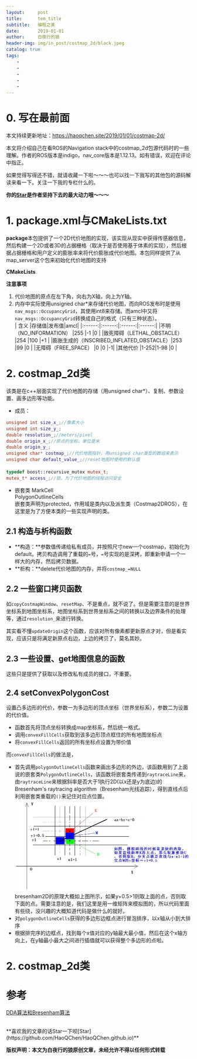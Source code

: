 ```yaml
---
layout:     post
title:      tem_title
subtitle:   编程之美
date:       2019-01-01
author:     白夜行的狼
header-img: img/in_post/costmap_2d/black.jpeg
catalog: true
tags:
    - 
    - 
    - 
    - 
    - 
--- 
```


# <a id="0">0. 写在最前面<a/>
本文持续更新地址：<https://haoqchen.site/2019/01/01/costmap-2d/>

本文将介绍自己在看ROS的Navigation stack中的costmap\_2d包源代码时的一些理解。作者的ROS版本是indigo，nav\_core版本是1.12.13。如有错误，欢迎在评论中指正。

如果觉得写得还不错，就请收藏一下啦～～～也可以找一下我写的其他包的源码解读来看一下。关注一下我的专栏什么的。

**你的[Star](https://github.com/HaoQChen/HaoQChen.github.io)是作者坚持下去的最大动力哦～～～**

# <a id="1">1. package.xml与CMakeLists.txt<a/>
**package**本包提供了一个2D代价地图的实现，该实现从现实中获得传感器信息，然后构建一个2D或者3D的占据栅格（取决于是否使用基于体素的实现），然后根据占据栅格和用户定义的膨胀率来将代价膨胀成代价地图。本包同样提供了从map\_server这个包来初始化代价地图的支持

**CMakeLists**

**注意事项**
1. 代价地图的原点在左下角，向右为X轴，向上为Y轴。
2. 内存中实际使用unsigned char*来存储代价地图，而向ROS发布时是使用`nav_msgs::OccupancyGrid`，其使用int8来存储。而amcl中又将`nav_msgs::OccupancyGrid`转换成自己的格式（只有三种状态）。  
|  含义                                 |存储值|发布值|amcl|
|:------:|:------:|:------:|:------:|
|不明（NO_INFORMATION）                  |255  |-1   |0  |
|致死障碍（LETHAL_OBSTACLE）              |254  |100  |+1 |
|膨胀生成的（INSCRIBED_INFLATED_OBSTACLE）|253  |99   |0  |
|无障碍（FREE_SPACE）                    |0     |0    |-1|
|其他代价                                |1-252|1-98 |0  |





# <a id="2">2. costmap_2d类<a/>
该类是在c++层面实现了代价地图的存储（用unsigned char*）、复制、参数设置、画多边形等功能。

* 成员：
```cpp
unsigned int size_x_;//像素大小
unsigned int size_y_;
double resolution_;//meters/pixel
double origin_x_;//原点的坐标，单位是米
double origin_y_;
unsigned char* costmap_;//代价地图指针，用unsigned char类型的数组来表示
unsigned char default_value_;//reset地图时使用的默认值

typedef boost::recursive_mutex mutex_t;
mutex_t* access_;//锁，为了代价地图的线程访问安全
```
* 嵌套类
MarkCell  
PolygonOutlineCells  
嵌套类声明为protected，作用域是类内以及派生类（Costmap2DROS），在这里是为了方便本类的一些实现声明的类。

## 2.1 构造与析构函数
* **构造：**参数值传递给私有成员，并按照尺寸new一个costmap，初始化为default。拷贝构造调用了重载的`=`号，`=`号实现的是深拷，即重新申请一个一样大的内存，然后拷贝数据。
*  **析构：**delete代价地图的内存，并将`costmap_=NULL`

## 2.2 一些窗口拷贝函数
如`copyCostmapWindow`、`resetMap`、不是重点，就不说了。但是需要注意的是世界坐标系到地图坐标系，地图坐标系到世界坐标系之间的转换以及边界条件的处理等，通过`resolution_`来进行转换。

其实看不懂`updateOrigin`这个函数，应该对所有像素都更新原点才对，但是看实现，应该只是将满足新原点右边，上边的拷贝了，莫名其妙。

## 2.3 一些设置、get地图信息的函数  
这些只是提供了获取以及修改私有成员的接口，不重要。

## 2.4 setConvexPolygonCost  
设置凸多边形的代价，参数一为多边形的顶点坐标（世界坐标系），参数二为设置的代价值。  
* 函数首先将顶点坐标转换成map坐标系，然后统一格式。
* 调用`convexFillCells`获取到该多边形顶点框住的所有地图坐标点
* 将`convexFillCells`返回的所有坐标点设置为带价值

而`convexFillCells`的做法是，  
* 首先调用`polygonOutlineCells`函数来画出多边形的外边，该函数用到了上面说的嵌套类`PolygonOutlineCells`，该函数将嵌套类传递到`raytraceLine`来，由`raytraceLine`来根据斜率是否大于1执行2D(以x还是y为底边)的Bresenham's raytracing algorithm（Bresenham光线追踪），得到直线点后利用嵌套类重载的`()`来记住对应点位置。  
![bresenham2D](/img/in_post/costmap_2d/bresenham2D.JPG)  
bresenham2D的原理大概如上图所示，如果y+0.5>1则取上面的点，否则取下面的点。需要注意的是，我们这里是用一维矩阵来模拟图的，所以代码里面有些绕，没兴趣的大概知道代码是做什么的就好。
* 对`polygonOutlineCells`获得的多边形边框点进行冒泡排序，以x轴从小到大排序
* 根据排完序的边框点，找到每个x值对应的y轴最大最小值，然后在这个x轴方向上，在y轴最小最大之间进行插值就可以获得整个多边形的点啦。

# <a id="2">2. costmap_2d类<a/>


# 参考
[DDA算法和Bresenham算法](https://blog.csdn.net/u010429424/article/details/77834046)  


<br>
**喜欢我的文章的话Star一下呗[Star](https://github.com/HaoQChen/HaoQChen.github.io)**

**版权声明：本文为白夜行的狼原创文章，未经允许不得以任何形式转载**
